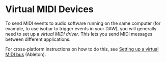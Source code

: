 # Virtual MIDI Devices

To send MIDI events to audio software running on the same computer (for example, to use isobar to trigger events in your DAW), you will generally need to set up a *virtual MIDI driver*. This lets you send MIDI messages between different applications.

For cross-platform instructions on how to do this, see [Setting up a virtual MIDI bus](https://help.ableton.com/hc/en-us/articles/209774225-How-to-setup-a-virtual-MIDI-bus) (Ableton).
